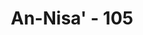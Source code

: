 ---
title: "An-Nisa' - 105"
no: 105
arabic_no: ١٠٥
ayah: اِنَّآ اَنْزَلْنَآ اِلَيْكَ الْكِتٰبَ بِالْحَقِّ لِتَحْكُمَ بَيْنَ النَّاسِ بِمَآ اَرٰىكَ اللّٰهُ ۗوَلَا تَكُنْ لِّلْخَاۤىِٕنِيْنَ خَصِيْمًا ۙ
translation: "Sungguh, Kami telah menurunkan Kitab (Al-Qur'an) kepadamu (Muhammad) membawa kebenaran, agar engkau mengadili antara manusia dengan apa yang telah diajarkan Allah kepadamu, dan janganlah engkau menjadi penentang (orang yang tidak bersalah), karena (membela) orang yang berkhianat,"
tafsir: "Al-Qur'an diturunkan kepada Nabi Muhammad untuk mengadili perkara yang terjadi antara manusia berdasarkan hukum-hukum yang diajarkan Allah. Berdasarkan kitab itu, Nabi Muhammad saw memutuskan suatu perkara dengan adil. Beliau dilarang menjadi lawan dari yang benar atau kawan bagi yang salah. Ayat ini menegur Rasul karena beliau percaya begitu saja terhadap laporan Bani Â¨afar dan beliau dengan segera membebaskan thu'mah. Seolah-olah beliau menjadi pembela bagi orang-orang yang belum tentu benar."
---